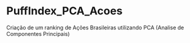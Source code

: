 # PuffIndex_PCA_Acoes
Criação de um ranking de Ações Brasileiras utilizando PCA (Analise de Componentes Principais)


